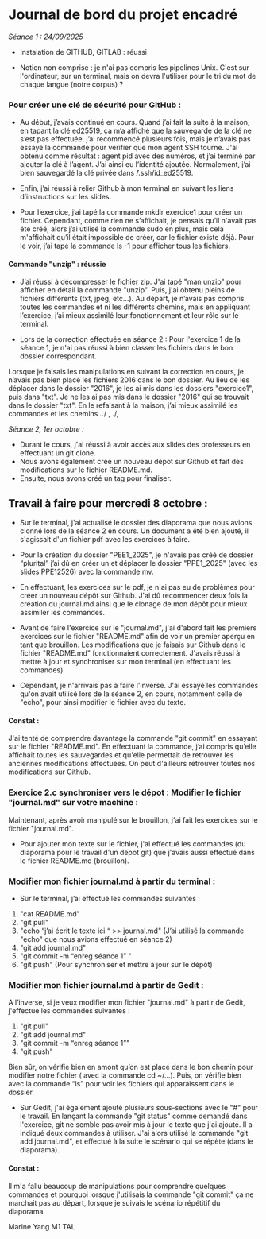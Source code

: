 # Journal de bord du projet encadré

*Séance 1 : 24/09/2025*

- Instalation de GITHUB, GITLAB : réussi

- Notion non comprise : je n'ai pas compris les pipelines Unix. 
C'est sur l'ordinateur, sur un terminal, mais on devra l'utiliser pour le tri du mot de chaque langue (notre corpus) ? 


### Pour créer une clé de sécurité pour GitHub : 
- Au début, j’avais continué en cours. Quand j’ai fait la suite à la maison, en tapant la clé ed25519, ça m’a affiché que la sauvegarde de la clé ne s’est pas effectuée, j’ai recommencé plusieurs fois, mais je n’avais pas essayé la commande pour vérifier que mon agent SSH tourne. J'ai obtenu comme résultat : agent pid avec des numéros, et j’ai terminé par ajouter la clé à l’agent. J’ai ainsi eu l’identité ajoutée.
	Normalement, j’ai bien sauvegardé la clé privée dans ̃/.ssh/id_ed25519.

- Enfin, j’ai réussi à relier Github à mon terminal en suivant les liens d’instructions sur les slides.

- Pour l’exercice, j’ai tapé la commande mkdir exercice1 pour créer un fichier. Cependant, comme rien ne s’affichait, je pensais qu’il n'avait pas été créé, alors j’ai utilisé la commande sudo en plus, mais cela m'affichait qu’il était impossible de créer, car le fichier existe déjà. Pour le voir, j’ai tapé la commande ls -1 pour afficher tous les fichiers.

#### Commande "unzip" : réussie
- J’ai réussi à décompresser le fichier zip. J'ai tapé "man unzip" pour afficher en détail la commande "unzip". Puis, j'ai obtenu pleins de fichiers différents (txt, jpeg, etc...).
	Au départ, je n’avais pas compris toutes les commandes et ni les différents chemins, mais en appliquant l’exercice, j’ai mieux assimilé leur fonctionnement et leur rôle sur le terminal.

- Lors de la correction effectuée en séance 2 : 
	Pour l'exercice 1 de la séance 1, je n'ai pas réussi à bien classer les fichiers dans le bon dossier correspondant.

Lorsque je faisais les manipulations en suivant la correction en cours, je n’avais pas bien placé les fichiers 2016 dans le bon dossier. Au lieu de les déplacer dans le dossier "2016", je les ai mis dans les dossiers  "exercice1", puis dans "txt". Je ne les ai pas mis dans le dossier "2016" qui se trouvait dans le dossier "txt". En le refaisant à la maison, j’ai mieux assimilé les commandes et les chemins ../ ,  ./,


*Séance 2, 1er octobre :*
- Durant le cours, j'ai réussi à avoir accès aux slides des professeurs en effectuant un git clone.
- Nous avons également créé un nouveau dépot sur Github et fait des modifications sur le fichier README.md.
- Ensuite, nous avons créé un tag pour finaliser.

## Travail à faire pour mercredi 8 octobre :
- Sur le terminal, j'ai actualisé le dossier des diaporama que nous avions clonné lors de la séance 2 en cours. Un document a été bien ajouté, il s'agissait d'un fichier pdf avec les exercices à faire.

- Pour la création du dossier "PEE1_2025", je n'avais pas créé de dossier “plurital” j’ai dû en créer un et déplacer le dossier "PPE1_2025" (avec les slides PPE12526) avec la commande mv.

- En effectuant, les exercices sur le pdf, je n'ai pas eu de problèmes pour créer un nouveau dépôt sur Github. J'ai dû recommencer deux fois la création du journal.md ainsi que le clonage de mon dépôt pour mieux assimiler les commandes. 


- Avant de faire l'exercice sur le "journal.md", j'ai d'abord fait les premiers exercices sur le fichier "README.md" afin de voir un premier aperçu en tant que brouillon.
Les modifications que je faisais sur Github dans le fichier "README.md" fonctionnaient correctement. J'avais réussi à mettre à jour et synchroniser sur mon terminal (en effectuant les commandes).
- Cependant, je n'arrivais pas à faire l'inverse. J'ai essayé les commandes qu'on avait utilisé lors de la séance 2, en cours, notamment celle de "echo", pour ainsi modifier le fichier avec du texte.


#### Constat : 
J'ai tenté de comprendre davantage la commande "git commit" en essayant sur le fichier "README.md". En effectuant la commande, j’ai compris qu’elle affichait toutes les sauvegardes et qu'elle permettait de retrouver les anciennes modifications effectuées. On peut d'ailleurs retrouver toutes nos modifications sur Github.

### Exercice 2.c synchroniser vers le dépot : Modifier le fichier "journal.md" sur votre machine : 

Maintenant, après avoir manipulé sur le brouillon, j'ai fait les exercices sur le fichier "journal.md".
- Pour ajouter mon texte sur le fichier, j'ai effectué les commandes (du diaporama pour le travail d'un dépot git) que j'avais aussi effectué dans le fichier README.md (brouillon).

### Modifier mon fichier journal.md à partir du terminal : 
- Sur le terminal, j’ai effectué les commandes suivantes : 
1. "cat README.md"
2. "git pull"
3. "echo “j’ai écrit le texte ici “ >> journal.md" (J’ai utilisé la commande "echo" que nous avions effectué en séance 2)
4. "git add journal.md" 
5. "git commit -m “enreg séance 1” "
6. "git push" (Pour synchroniser et mettre à jour sur le dépôt)
 
### Modifier mon fichier journal.md à partir de Gedit : 
A l’inverse, si je veux modifier mon fichier "journal.md" à partir de Gedit, j'effectue les commandes suivantes : 
1. "git pull"
2. "git add journal.md"
3. "git commit -m “enreg séance 1”"
4. "git push"

Bien sûr, on vérifie bien en amont qu’on est placé dans le bon chemin pour modifier notre fichier ( avec la commande cd ~/...). Puis, on vérifie bien avec la commande “ls” pour voir les fichiers qui apparaissent dans le dossier.

- Sur Gedit, j'ai également ajouté plusieurs sous-sections avec le "#" pour le travail.
En lançant la commande "git status" comme demandé dans l'exercice, git ne semble pas avoir mis à jour le texte que j'ai ajouté. Il a indiqué deux commandes à utiliser. J'ai alors utilisé la commande "git add journal.md", et effectué à la suite le scénario qui se répète (dans le diaporama).

#### Constat : 
Il m'a fallu beaucoup de manipulations pour comprendre quelques commandes et pourquoi lorsque j'utilisais la commande "git commit" ça ne marchait pas au départ, lorsque je suivais le scénario répétitif du diaporama.

Marine Yang M1 TAL
